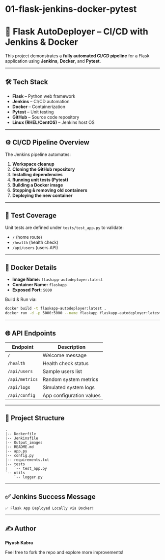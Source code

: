 # 01-flask-jenkins-docker-pytest

# 🚀 Flask AutoDeployer – CI/CD with Jenkins & Docker

This project demonstrates a **fully automated CI/CD pipeline** for a Flask application using **Jenkins**, **Docker**, and **Pytest**.

---

## 🛠️ Tech Stack

- **Flask** – Python web framework
- **Jenkins** – CI/CD automation
- **Docker** – Containerization
- **Pytest** – Unit testing
- **GitHub** – Source code repository
- **Linux (RHEL/CentOS)** – Jenkins host OS

---

## ⚙️ CI/CD Pipeline Overview

The Jenkins pipeline automates:

1. **Workspace cleanup**
2. **Cloning the GitHub repository**
3. **Installing dependencies**
4. **Running unit tests (Pytest)**
5. **Building a Docker image**
6. **Stopping & removing old containers**
7. **Deploying the new container**

---

## 🧪 Test Coverage

Unit tests are defined under `tests/test_app.py` to validate:

- `/` (home route)
- `/health` (health check)
- `/api/users` (users API)

---

## 🐳 Docker Details

- **Image Name:** `flaskapp-autodeployer:latest`
- **Container Name:** `flaskapp`
- **Exposed Port:** `5000`

Build & Run via:
```bash
docker build -t flaskapp-autodeployer:latest .
docker run -d -p 5000:5000 --name flaskapp flaskapp-autodeployer:latest
```

---

## 🌐 API Endpoints

| Endpoint          | Description                  |
|------------------|------------------------------|
| `/`              | Welcome message              |
| `/health`        | Health check status          |
| `/api/users`     | Sample users list            |
| `/api/metrics`   | Random system metrics        |
| `/api/logs`      | Simulated system logs        |
| `/api/config`    | App configuration values     |

---

## 📁 Project Structure

```
.
|-- Dockerfile
|-- Jenkinsfile
|-- Output_images
|-- README.md
|-- app.py
|-- config.py
|-- requirements.txt
|-- tests
|   `-- test_app.py
`-- utils
    `-- logger.py
```

---

## ✅ Jenkins Success Message

```
✅ Flask App Deployed Locally via Docker!
```

---

## ✍️ Author

**Piyush Kabra**

Feel free to fork the repo and explore more improvements!
